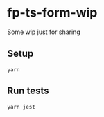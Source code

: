 # fp-ts-form-wip
Some wip just for sharing

## Setup

```
yarn
```

## Run tests

```
yarn jest
```
